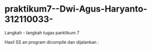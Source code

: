 # praktikum7--Dwi-Agus-Haryanto-312110033-

Langkah - langkah tugas parktikum 7


















Hasil SS an program dicompile dan dijalankan :

